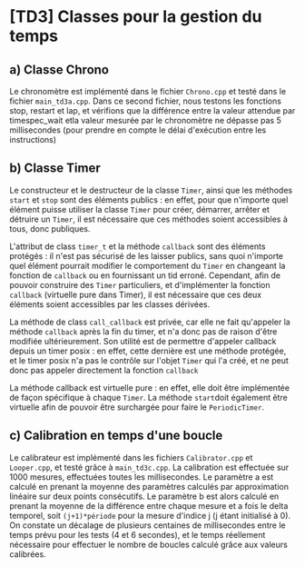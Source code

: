 # [TD3] Classes pour la gestion du temps

## a) Classe Chrono

Le chronomètre est implémenté dans le fichier `Chrono.cpp` et testé dans le fichier `main_td3a.cpp`.
Dans ce second fichier, nous testons les fonctions stop, restart et lap, et vérifions que la différence entre la valeur attendue par timespec_wait etla valeur mesurée par le chronomètre ne dépasse pas 5 millisecondes (pour prendre en compte le délai d'exécution entre les instructions)

## b) Classe Timer

Le constructeur et le destructeur de la classe `Timer`, ainsi que les méthodes `start` et `stop` sont des éléments publics : en effet, pour que n'importe quel élément puisse utiliser la classe `Timer` pour créer, démarrer, arrêter et détruire un `Timer`, il est nécessaire que ces méthodes soient accessibles à tous, donc publiques.

L'attribut de class `timer_t` et la méthode `callback` sont des éléments protégés : il n'est pas sécurisé de les laisser publics, sans quoi n'importe quel élément pourrait modifier le comportement du `Timer` en changeant la fonction de `callback` ou en fournissant un tid erroné. Cependant, afin de pouvoir construire des `Timer` particuliers, et d'implémenter la fonction `callback` (virtuelle pure dans Timer), il est nécessaire que ces deux éléments soient accessibles par les classes dérivées. 

La méthode de class `call_callback` est privée, car elle ne fait qu'appeler la méthode `callback` après la fin du timer, et n'a donc pas de raison d'être modifiée ultérieurement. Son utilité est de permettre d'appeler callback depuis un timer posix : en effet, cette dernière est une méthode protégée, et le timer posix n'a pas le contrôle sur l'objet `Timer` qui l'a créé, et ne peut donc pas appeler directement la fonction `callback`

La méthode callback est virtuelle pure : en effet, elle doit être implémentée de façon spécifique à chaque `Timer`.
La méthode `start`doit également être virtuelle afin de pouvoir être surchargée pour faire le `PeriodicTimer`.

## c) Calibration en temps d'une boucle

Le calibrateur est implémenté dans les fichiers `Calibrator.cpp` et `Looper.cpp`, et testé grâce à `main_td3c.cpp`.
La calibration est effectuée sur 1000 mesures, effectuées toutes les millisecondes. Le paramètre a est calculé en prenant la moyenne des paramètres calculés par approximation linéaire sur deux points consécutifs. Le paramètre b est alors calculé en prenant la moyenne de la différence entre chaque mesure et a fois le delta temporel, soit `(j+1)*période` pour la mesure d'indice j (j étant initialisé à 0).
On constate un décalage de plusieurs centaines de millisecondes entre le temps prévu pour les tests (4 et 6 secondes), et le temps réellement nécessaire pour effectuer le nombre de boucles calculé grâce aux valeurs calibrées.